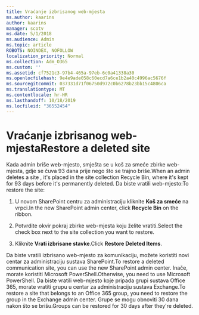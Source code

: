 ```yaml
---
title: Vraćanje izbrisanog web-mjesta
ms.author: kaarins
author: kaarins
manager: scotv
ms.date: 5/1/2018
ms.audience: Admin
ms.topic: article
ROBOTS: NOINDEX, NOFOLLOW
localization_priority: Normal
ms.collection: Adm_O365
ms.custom: ''
ms.assetid: cf7521c3-97b4-465a-97eb-6c0a41338a30
ms.openlocfilehash: 9e4e9ade058c60ecd7a6ce1b2a40c4996ac5676f
ms.sourcegitcommit: 037331d71f06750d972c0b6278b23bb15c4806ca
ms.translationtype: MT
ms.contentlocale: hr-HR
ms.lasthandoff: 10/18/2019
ms.locfileid: "36552454"
---
```

# <a name="restore-a-deleted-site"></a><span data-ttu-id="186ed-102">Vraćanje izbrisanog web-mjesta</span><span class="sxs-lookup"><span data-stu-id="186ed-102">Restore a deleted site</span></span>

<span data-ttu-id="186ed-103">Kada admin briše web-mjesto, smješta se u koš za smeće zbirke web-mjesta, gdje se čuva 93 dana prije nego što se trajno briše.</span><span class="sxs-lookup"><span data-stu-id="186ed-103">When an admin deletes a site , it's placed in the site collection Recycle Bin, where it's kept for 93 days before it's permanently deleted.</span></span> <span data-ttu-id="186ed-104">Da biste vratili web-mjesto:</span><span class="sxs-lookup"><span data-stu-id="186ed-104">To restore the site:</span></span>
  
1. <span data-ttu-id="186ed-105">U novom SharePoint centru za administraciju kliknite **Koš za smeće** na vrpci.</span><span class="sxs-lookup"><span data-stu-id="186ed-105">In the new SharePoint admin center, click **Recycle Bin** on the ribbon.</span></span> 
    
2. <span data-ttu-id="186ed-106">Potvrdite okvir pokraj zbirke web-mjesta koju želite vratiti.</span><span class="sxs-lookup"><span data-stu-id="186ed-106">Select the check box next to the site collection you want to restore.</span></span>
    
3. <span data-ttu-id="186ed-107">Kliknite **Vrati izbrisane stavke**.</span><span class="sxs-lookup"><span data-stu-id="186ed-107">Click **Restore Deleted Items**.</span></span>
    
<span data-ttu-id="186ed-108">Da biste vratili izbrisano web-mjesto za komunikaciju, možete koristiti novi centar za administraciju sustava SharePoint.</span><span class="sxs-lookup"><span data-stu-id="186ed-108">To restore a deleted communication site, you can use the new SharePoint admin center.</span></span> <span data-ttu-id="186ed-109">Inače, morate koristiti Microsoft PowerShell.</span><span class="sxs-lookup"><span data-stu-id="186ed-109">Otherwise, you need to use Microsoft PowerShell.</span></span> <span data-ttu-id="186ed-110">Da biste vratili web-mjesto koje pripada grupi sustava Office 365, morate vratiti grupu u centar za administraciju sustava Exchange.</span><span class="sxs-lookup"><span data-stu-id="186ed-110">To restore a site that belongs to an Office 365 group, you need to restore the group in the Exchange admin center.</span></span> <span data-ttu-id="186ed-111">Grupe se mogu obnoviti 30 dana nakon što se brišu.</span><span class="sxs-lookup"><span data-stu-id="186ed-111">Groups can be restored for 30 days after they're deleted.</span></span>
  

